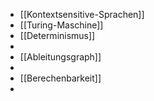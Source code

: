 - [[Kontextsensitive-Sprachen]]
- [[Turing-Maschine]]
- [[Determinismus]]
-
- [[Ableitungsgraph]]
-
- [[Berechenbarkeit]]
-